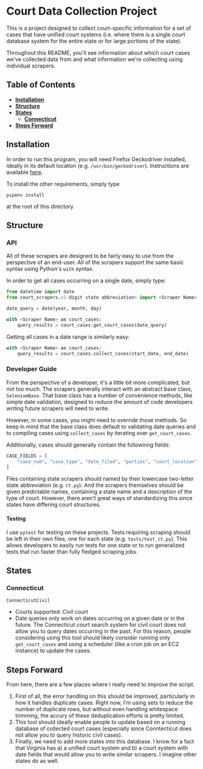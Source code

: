 # Court Data Collection Project

This is a project designed to collect court-specific information for a set
of cases that have unified court systems (i.e. where there is a single court
database system for the entire state or for large portions of the state).

Throughout this README, you'll see information about which court cases we've collected data from
and what information we're collecting using individual scrapers.

## Table of Contents

- **[Installation](#installation)**
- **[Structure](#structure)**
- **[States](#states)**
    - **[Connecticut](#connecticut)**
- **[Steps Forward](#steps-forward)**

## Installation

In order to run this program, you will need Firefox Geckodriver installed, ideally in its default location (e.g. `/usr/bin/geckodriver`). Instructions are available [here](https://github.com/mozilla/geckodriver).

To install the other requirements, simply type

```shell
pipenv install
```

at the root of this directory.

## Structure

### API

All of these scrapers are designed to be fairly easy to use from the perspective of an end-user. All of the scrapers support the same basic
syntax using Python's `with` syntax.

In order to get all cases occurring on a single date, simply type:

```python
from datetime import date
from court_scrapers.<2-digit state abbreviation> import <Scraper Name>

date_query = date(year, month, day)

with <Scraper Name> as court_cases:
    query_results = court_cases.get_court_cases(date_query)
```

Getting all cases in a date range is similarly easy:

```python
with <Scraper Name> as court_cases:
    query_results = court_cases.collect_cases(start_date, end_date)
```

### Developer Guide

From the perspective of a developer, it's a little bit more complicated, but not too much. The scrapers generally interact with an abstract base class, `SeleniumBase`. That base class has a number of convenience methods, like simple date validation, designed to reduce the amount of code developers writing future scrapers will need to write. 

However, in some cases, you might need to override those methods. So keep in mind that the base class does default to validating date queries and to compiling cases using `collect_cases` by iterating over `get_court_cases`.

Additionally, cases should generally contain the followinng fields:

```python
CASE_FIELDS = [
    "case_num", "case_type", "date_filed", "parties", "court_location"
]
```

Files containing state scrapers should named by their lowercase two-letter state abbreviation (e.g. `ct.py`). And the scrapers themselves should be given predictable names, containing a state name and a description of the type of court. However, there aren't great ways of standardizing this since states have differing court structures.

#### Testing

I use `pytest` for testing on these projects. Tests requiring scraping
should be left in their own files, one for each state (e.g. `tests/test_ct.py`). This allows developers to easily run tests for one state or to run generalized tests that run faster than fully fledged scraping jobs.

## States

### Connecticut

`ConnecticutCivil`

- Courts supported: Civil court
- Date queries only work on dates occurring on a given date or in the future. The Connecticut court search system for civil court does not allow you to query dates occurring in the past. For this reason, people considering using this tool should likely consider running only `get_court_cases` and using a scheduler (like a cron job on an EC2 instance) to update the cases.

## Steps Forward

From here, there are a few places where I really need to improve the script. 

1. First of all, the error handling on this should be improved, particularly in how it handles duplicate cases. Right now, I'm using sets to reduce the number of duplicate rows, but without even handling whitespace trimming, the accury of these deduplication efforts is pretty limited.
2. This tool should ideally enable people to update based on a running database of collected court cases (especially since Conntecticut does not allow you to query historic civil cases). 
3. Finally, we need to add more states into this database. I know for a fact that Virginia has a) a unified court system and b) a court system with date fields that would allow you to write similar scrapers. I imagine other states do as well.

